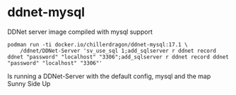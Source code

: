 # ddnet-mysql

DDNet server image compiled with mysql support

```
podman run -ti docker.io/chillerdragon/ddnet-mysql:17.1 \
    /ddnet/DDNet-Server 'sv_use_sql 1;add_sqlserver r ddnet record ddnet "password" "localhost" "3306";add_sqlserver r ddnet record ddnet "password" "localhost" "3306"'
```

Is running a DDNet-Server with the default config, mysql and the map Sunny Side Up

